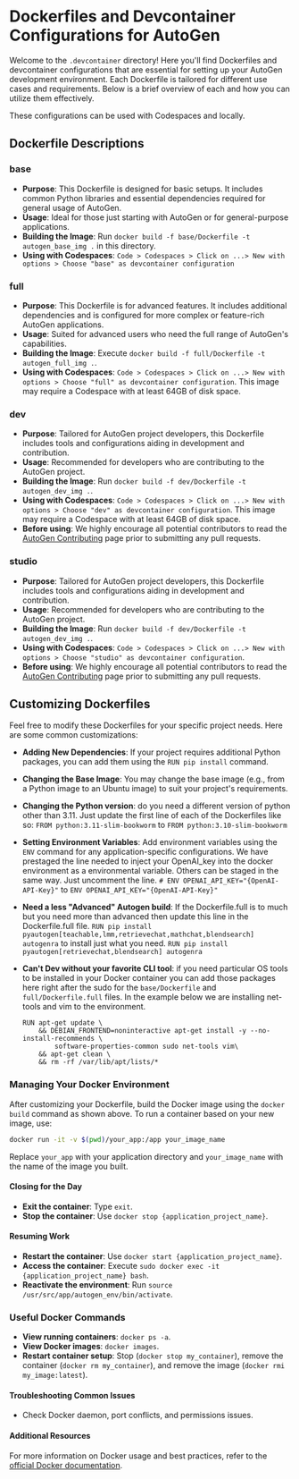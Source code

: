 # Dockerfiles and Devcontainer Configurations for AutoGen

Welcome to the `.devcontainer` directory! Here you'll find Dockerfiles and devcontainer configurations that are essential for setting up your AutoGen development environment. Each Dockerfile is tailored for different use cases and requirements. Below is a brief overview of each and how you can utilize them effectively.

These configurations can be used with Codespaces and locally.

## Dockerfile Descriptions

### base

- **Purpose**: This Dockerfile is designed for basic setups. It includes common Python libraries and essential dependencies required for general usage of AutoGen.
- **Usage**: Ideal for those just starting with AutoGen or for general-purpose applications.
- **Building the Image**: Run `docker build -f base/Dockerfile -t autogen_base_img .` in this directory.
- **Using with Codespaces**: `Code > Codespaces > Click on ...> New with options > Choose "base" as devcontainer configuration`

### full

- **Purpose**: This Dockerfile is for advanced features. It includes additional dependencies and is configured for more complex or feature-rich AutoGen applications.
- **Usage**: Suited for advanced users who need the full range of AutoGen's capabilities.
- **Building the Image**: Execute `docker build -f full/Dockerfile -t autogen_full_img .`.
- **Using with Codespaces**: `Code > Codespaces > Click on ...> New with options > Choose "full" as devcontainer configuration`. This image may require a Codespace with at least 64GB of disk space.

### dev

- **Purpose**: Tailored for AutoGen project developers, this Dockerfile includes tools and configurations aiding in development and contribution.
- **Usage**: Recommended for developers who are contributing to the AutoGen project.
- **Building the Image**: Run `docker build -f dev/Dockerfile -t autogen_dev_img .`.
- **Using with Codespaces**: `Code > Codespaces > Click on ...> New with options > Choose "dev" as devcontainer configuration`. This image may require a Codespace with at least 64GB of disk space.
- **Before using**: We highly encourage all potential contributors to read the [AutoGen Contributing](https://microsoft.github.io/autogen/docs/Contribute) page prior to submitting any pull requests.


### studio

- **Purpose**: Tailored for AutoGen project developers, this Dockerfile includes tools and configurations aiding in development and contribution.
- **Usage**: Recommended for developers who are contributing to the AutoGen project.
- **Building the Image**: Run `docker build -f dev/Dockerfile -t autogen_dev_img .`.
- **Using with Codespaces**: `Code > Codespaces > Click on ...> New with options > Choose "studio" as devcontainer configuration`.
- **Before using**: We highly encourage all potential contributors to read the [AutoGen Contributing](https://microsoft.github.io/autogen/docs/Contribute) page prior to submitting any pull requests.


## Customizing Dockerfiles

Feel free to modify these Dockerfiles for your specific project needs. Here are some common customizations:

- **Adding New Dependencies**: If your project requires additional Python packages, you can add them using the `RUN pip install` command.
- **Changing the Base Image**: You may change the base image (e.g., from a Python image to an Ubuntu image) to suit your project's requirements.
- **Changing the Python version**: do you need a different version of python other than 3.11. Just update the first line of each of the Dockerfiles like so:
    `FROM python:3.11-slim-bookworm` to `FROM python:3.10-slim-bookworm`
- **Setting Environment Variables**: Add environment variables using the `ENV` command for any application-specific configurations. We have prestaged the line needed to inject your OpenAI_key into the docker environment as a environmental variable. Others can be staged in the same way. Just uncomment the line.
    `# ENV OPENAI_API_KEY="{OpenAI-API-Key}"` to `ENV OPENAI_API_KEY="{OpenAI-API-Key}"`
- **Need a less "Advanced" Autogen build**: If the Dockerfile.full is to much but you need more than advanced then update this line in the Dockerfile.full file.
`RUN pip install pyautogen[teachable,lmm,retrievechat,mathchat,blendsearch] autogenra` to install just what you need. `RUN pip install pyautogen[retrievechat,blendsearch] autogenra`
- **Can't Dev without your favorite CLI tool**: if you need particular OS tools to be installed in your Docker container you can add those packages here right after the sudo for the `base/Dockerfile` and `full/Dockerfile.full` files. In the example below we are installing net-tools and vim to the environment.

    ```code
    RUN apt-get update \
        && DEBIAN_FRONTEND=noninteractive apt-get install -y --no-install-recommends \
            software-properties-common sudo net-tools vim\
        && apt-get clean \
        && rm -rf /var/lib/apt/lists/*
    ```

### Managing Your Docker Environment

After customizing your Dockerfile, build the Docker image using the `docker build` command as shown above. To run a container based on your new image, use:

```bash
docker run -it -v $(pwd)/your_app:/app your_image_name
```

Replace `your_app` with your application directory and `your_image_name` with the name of the image you built.

#### Closing for the Day

- **Exit the container**: Type `exit`.
- **Stop the container**: Use `docker stop {application_project_name}`.

#### Resuming Work

- **Restart the container**: Use `docker start {application_project_name}`.
- **Access the container**: Execute `sudo docker exec -it {application_project_name} bash`.
- **Reactivate the environment**: Run `source /usr/src/app/autogen_env/bin/activate`.

### Useful Docker Commands

- **View running containers**: `docker ps -a`.
- **View Docker images**: `docker images`.
- **Restart container setup**: Stop (`docker stop my_container`), remove the container (`docker rm my_container`), and remove the image (`docker rmi my_image:latest`).

#### Troubleshooting Common Issues

- Check Docker daemon, port conflicts, and permissions issues.

#### Additional Resources

For more information on Docker usage and best practices, refer to the [official Docker documentation](https://docs.docker.com).
